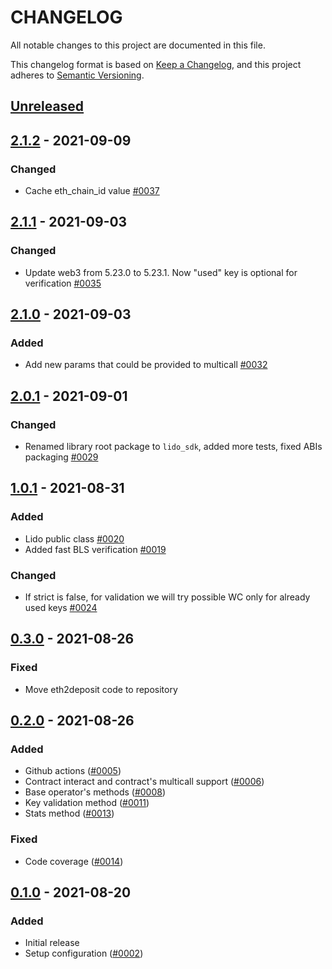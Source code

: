 # CHANGELOG

All notable changes to this project are documented in this file.

This changelog format is based on [Keep a Changelog](https://keepachangelog.com/en/1.0.0/),
and this project adheres to [Semantic Versioning](https://semver.org/spec/v2.0.0.html).

## [Unreleased](https://github.com/lidofinance/lido-python-sdk)

## [2.1.2](https://github.com/lidofinance/lido-python-sdk) - 2021-09-09
### Changed
- Cache eth_chain_id value [#0037](https://github.com/lidofinance/lido-python-sdk/pull/37)

## [2.1.1](https://github.com/lidofinance/lido-python-sdk) - 2021-09-03
### Changed
- Update web3 from 5.23.0 to 5.23.1. Now "used" key is optional for verification [#0035](https://github.com/lidofinance/lido-python-sdk/pull/35)

## [2.1.0](https://github.com/lidofinance/lido-python-sdk) - 2021-09-03
### Added
- Add new params that could be provided to multicall [#0032](https://github.com/lidofinance/lido-python-sdk/pull/32)

## [2.0.1](https://github.com/lidofinance/lido-python-sdk) - 2021-09-01
### Changed
- Renamed library root package to `lido_sdk`, added more tests, fixed ABIs packaging [#0029](https://github.com/lidofinance/lido-python-sdk/pull/29)

## [1.0.1](https://github.com/lidofinance/lido-python-sdk) - 2021-08-31
### Added
- Lido public class [#0020](https://github.com/lidofinance/lido-python-sdk/pull/20)
- Added fast BLS verification [#0019](https://github.com/lidofinance/lido-python-sdk/pull/19)

### Changed
- If strict is false, for validation we will try possible WC only for already used keys [#0024](https://github.com/lidofinance/lido-python-sdk/pull/24)

## [0.3.0](https://github.com/lidofinance/lido-python-sdk) - 2021-08-26
### Fixed
- Move eth2deposit code to repository

## [0.2.0](https://github.com/lidofinance/lido-python-sdk) - 2021-08-26
### Added
- Github actions ([#0005](https://github.com/lidofinance/lido-python-sdk/pull/5))
- Contract interact and contract's multicall support ([#0006](https://github.com/lidofinance/lido-python-sdk/pull/6))
- Base operator's methods ([#0008](https://github.com/lidofinance/lido-python-sdk/pull/8))
- Key validation method ([#0011](https://github.com/lidofinance/lido-python-sdk/pull/11))
- Stats method ([#0013](https://github.com/lidofinance/lido-python-sdk/pull/11))

### Fixed
- Code coverage ([#0014](https://github.com/lidofinance/lido-python-sdk/pull/14))

## [0.1.0](https://github.com/lidofinance/lido-python-sdk) - 2021-08-20
### Added
- Initial release
- Setup configuration ([#0002](https://github.com/lidofinance/lido-python-sdk/pull/2))
